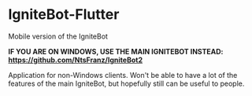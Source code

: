 # IgniteBot-Flutter
Mobile version of the IgniteBot

**IF YOU ARE ON WINDOWS, USE THE MAIN IGNITEBOT INSTEAD: https://github.com/NtsFranz/IgniteBot2**

Application for non-Windows clients. Won't be able to have a lot of the features of the main IgniteBot, but hopefully still can be useful to people.

